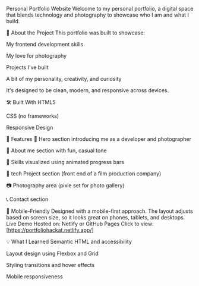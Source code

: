 Personal Portfolio Website
Welcome to my personal portfolio, a digital space that blends technology and photography to showcase who I am and what I build.

<!-- optional if you add a screenshot -->

📸 About the Project
This portfolio was built to showcase:

My frontend development skills

My love for photography

Projects I've built 

A bit of my personality, creativity, and curiosity

It's designed to be clean, modern, and responsive across devices.

🛠 Built With
HTML5

CSS (no frameworks)

Responsive Design


📁 Features
🎯 Hero section introducing me as a developer and photographer

🧠 About me section with fun, casual tone

🧰 Skills visualized using animated progress bars

📂 tech Project section (front end of a film production company)

📷 Photography area (pixie set for photo gallery)

📞 Contact section


📱 Mobile-Friendly
Designed with a mobile-first approach. The layout adjusts based on screen size, so it looks great on phones, tablets, and desktops.
 Live Demo
Hosted on: Netlify or GitHub Pages
Click to view: [https://portfoliohackat.netlify.app/]

💡 What I Learned
Semantic HTML and accessibility

Layout design using Flexbox and Grid

Styling transitions and hover effects

Mobile responsiveness


